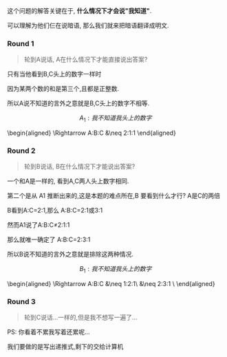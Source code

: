 

这个问题的解答关键在于, **什么情况下才会说"我知道"**.


可以理解为他们仨在说暗语, 那么我们就来把暗语翻译成明文.

### Round 1

> 轮到A说话, A在什么情况下才能直接说出答案?

只有当他看到B,C头上的数字一样时

因为某两个数的和是第三个,且都是正整数.

所以A说不知道的言外之意就是B,C头上的数字不相等.

$$A_1: 我不知道我头上的数字$$

\begin{aligned}
\Rightarrow
A:B:C &\neq 2:1:1 
\end{aligned}

### Round 2

> 轮到B说话, B在什么情况下才能说出答案?

一个和A是一样的, 看到A,C两人头上数字相同.

第二个是从 A1 推断出来的,这是本题的难点所在,B 要看到什么才行?
A是C的两倍

B看到A:C=2:1,那么 A:B:C=2:1或3:1

然而A1说了A:B:C≠2:1:1

那么就唯一确定了 A:B:C=2:3:1

所以B说不知道的言外之意就是排除这两种情况.

$$B_1:我不知道我头上的数字$$

\begin{aligned} 
\Rightarrow 
A:B:C &\neq 1:2:1\\
&\neq 2:3:1 \\
\end{aligned}

### Round 3

> 轮到C说话...一样的,但是我不想写一遍了...

PS: 你看着不累我写着还累呢...

我们要做的是写出递推式,剩下的交给计算机
